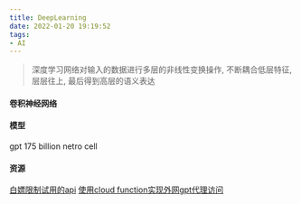 ```yaml
---
title: DeepLearning
date: 2022-01-20 19:19:52
tags:
- AI
---
```

> 深度学习网络对输入的数据进行多层的非线性变换操作, 不断耦合低层特征, 层层往上, 最后得到高层的语义表达

#### 卷积神经网络

#### 模型
gpt 175 billion netro cell


#### 资源
[白嫖限制试用的api](https://juejin.cn/post/7357546247848427558)
[使用cloud function实现外网gpt代理访问](https://juejin.cn/post/7353849549540589587)